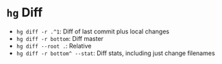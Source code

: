 # `hg` Diff

- `hg diff -r .^1`: Diff of last commit plus local changes
- `hg diff -r bottom`: Diff master
- `hg diff --root .`: Relative
- `hg diff -r bottom^ --stat`: Diff stats, including just change filenames
